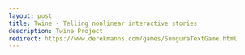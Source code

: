 ```yaml
---
layout: post
title: Twine - Telling nonlinear interactive stories
description: Twine Project
redirect: https://www.derekmanns.com/games/SunguraTextGame.html
---
```

